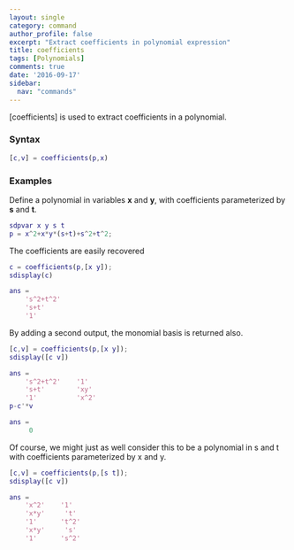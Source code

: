 ```yaml
---
layout: single
category: command
author_profile: false
excerpt: "Extract coefficients in polynomial expression"
title: coefficients
tags: [Polynomials]
comments: true
date: '2016-09-17'
sidebar:
  nav: "commands"
---
```


[coefficients] is used to extract coefficients in a polynomial.

### Syntax


````matlab
[c,v] = coefficients(p,x)
````

### Examples

Define a polynomial in variables **x** and **y**, with coefficients parameterized by **s** and **t**.

````matlab
sdpvar x y s t
p = x^2+x*y*(s+t)+s^2+t^2;
````

The coefficients are easily recovered

````matlab
c = coefficients(p,[x y]);
sdisplay(c)

ans =
    's^2+t^2'
    's+t'
    '1'
````

By adding a second output, the monomial basis is returned also.

````matlab
[c,v] = coefficients(p,[x y]);
sdisplay([c v])

ans =
    's^2+t^2'    '1'  
    's+t'        'xy'
    '1'          'x^2'
p-c'*v

ans =
     0
````

Of course, we might just as well consider this to be a polynomial in s and t with coefficients parameterized by x and y.

````matlab
[c,v] = coefficients(p,[s t]);
sdisplay([c v])

ans =
    'x^2'    '1'  
    'x*y'     't'  
    '1'      't^2'
    'x*y'     's'  
    '1'      's^2'
````
